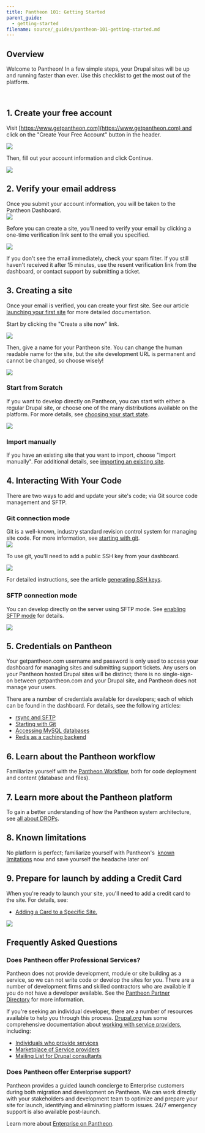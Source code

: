 ```yaml
---
title: Pantheon 101: Getting Started
parent_guide:
  - getting-started
filename: source/_guides/pantheon-101-getting-started.md
---
```


## Overview
Welcome to Pantheon! In a few simple steps, your Drupal sites will be up and running faster than ever. Use this checklist to get the most out of the platform.

 

## 1. Create your free account

Visit [https://www.getpantheon.com](https://www.getpantheon.com) and click on the "Create Your Free Account" button in the header.

 ![](https://pantheon-systems.desk.com/customer/portal/attachments/179991)

Then, fill out your account information and click Continue.

![](https://pantheon-systems.desk.com/customer/portal/attachments/214016)

## 2. Verify your email address

Once you submit your account information, you will be taken to the Pantheon Dashboard.  
 ![](https://pantheon-systems.desk.com/customer/portal/attachments/180002)  
Before you can create a site, you'll need to verify your email by clicking a one-time verification link sent to the email you specified.  


 ![](https://pantheon-systems.desk.com/customer/portal/attachments/180004)

If you don't see the email immediately, check your spam filter. If you still haven't received it after 15 minutes, use the resent verification link from the dashboard, or contact support by submitting a ticket.

## 3. Creating a site

Once your email is verified, you can create your first site. See our article  [launching your first site](/documentation/getting-started/creating-your-first-site/) for more detailed documentation.  


Start by clicking the "Create a site now" link.  


 ![](https://pantheon-systems.desk.com/customer/portal/attachments/180010)

Then, give a name for your Pantheon site. You can change the human readable name for the site, but the site development URL is permanent and cannot be changed, so choose wisely!

![](https://pantheon-systems.desk.com/customer/portal/attachments/180013)

### Start from Scratch

If you want to develop directly on Pantheon, you can start with either a regular Drupal site, or choose one of the many distributions available on the platform. For more details, see [choosing your start state](/documentation/getting-started/choosing-your-start-state/-choosing-your-start-state#starting-with-a-Drupal-product).

![](https://pantheon-systems.desk.com/customer/portal/attachments/180017)

### Import manually

If you have an existing site that you want to import, choose "Import manually". For additional details, see [importing an existing site](/documentation/advanced-topics/importing-an-existing-drupal-site-to-pantheon/-importing-an-existing-site).

## 4. Interacting With Your Code

There are two ways to add and update your site's code; via Git source code management and SFTP.

### Git connection mode

Git is a well-known, industry standard revision control system for managing site code. For more information, see [starting with git](/documentation/getting-started/starting-with-git/-starting-with-git).  
 ![](https://pantheon-systems.desk.com/customer/portal/attachments/180025)  
To use git, you'll need to add a public SSH key from your dashboard.  


 ![](https://pantheon-systems.desk.com/customer/portal/attachments/180030)  


For detailed instructions, see the article [generating SSH keys](/documentation/howto/generating-ssh-keys/).

### SFTP connection mode
You can develop directly on the server using SFTP mode. See [enabling SFTP mode](/documentation/getting-started/developing-on-pantheon-directly-with-sftp-mode/) for details.

![](https://pantheon-systems.desk.com/customer/portal/attachments/180036)

## 5. Credentials on Pantheon

Your getpantheon.com username and password is only used to access your dashboard for managing sites and submitting support tickets. Any users on your Pantheon hosted Drupal sites will be distinct; there is no single-sign-on between getpantheon.com and your Drupal site, and Pantheon does not manage your users.  


There are a number of credentials available for developers; each of which can be found in the dashboard. For details, see the following articles:

- [rsync and SFTP](/documentation/advanced-topics/rsync-and-sftp/-rsync-and-sftp)
- [Starting with Git](/documentation/getting-started/starting-with-git/)
- [Accessing MySQL databases](/documentation/advanced-topics/accessing-mysql-databases/)
- [Redis as a caching backend](/documentation/howto/redis-as-a-caching-backend/-redis)

## 6. Learn about the Pantheon workflow

Familiarize yourself with the [Pantheon Workflow](/documentation/howto/using-the-pantheon-workflow/), both for code deployment and content (database and files).

## 7. Learn more about the Pantheon platform

To gain a better understanding of how the Pantheon system architecture, see [all about DROPs](/documentation/advanced-topics/all-about-application-containers/).

## 8. Known limitations

No platform is perfect; familiarize yourself with Pantheon's  [known limitations](/documentation/running-drupal/known-limitations/-known-limitations) now and save yourself the headache later on!

## 9. Prepare for launch by adding a Credit Card

When you're ready to launch your site, you'll need to add a credit card to the site. For details, see:

- [Adding a Card to a Specific Site.](/documentation/howto/add-a-credit-card-to-a-site/-add-a-credit-card-to-a-site)

![](https://pantheon-systems.desk.com/customer/portal/attachments/180046)

## Frequently Asked Questions

### Does Pantheon offer Professional Services?

Pantheon does not provide development, module or site building as a service, so we can not write code or develop the sites for you. There are a number of development firms and skilled contractors who are available if you do not have a developer available. See the [Pantheon Partner Directory](https://www.getpantheon.com/partners) for more information.

If you're seeking an individual developer, there are a number of resources available to help you through this process. [Drupal.org](http://drupal.org/) has some comprehensive documentation about [working with service providers](http://drupal.org/node/51169), including:

- [Individuals who provide services](http://drupal.org/profile/profile_drupal_services)
- [Marketplace of Service providers](http://drupal.org/drupal-services)
- [Mailing List for Drupal consultants](http://lists.drupal.org/mailman/listinfo/consulting)

### Does Pantheon offer Enterprise support?

Pantheon provides a guided launch concierge to Enterprise customers during both migration and development on Pantheon. We can work directly with your stakeholders and development team to optimize and prepare your site for launch, identifying and eliminating platform issues. 24/7 emergency support is also available post-launch.

Learn more about [Enterprise on Pantheon](https://www.getpantheon.com/enterprise).
